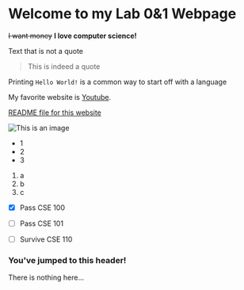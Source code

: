 # Welcome to my Lab 0&1 Webpage

~~I want money~~
**I love computer science!**


Text that is not a quote
> This is indeed a quote

Printing `Hello World!` is a common way to start off with a language

My favorite website is [Youtube](https://youtube.com/).

[README file for this website](README.md)

![This is an image](https://ih1.redbubble.net/image.531944933.8717/flat,750x1000,075,f.u4.jpg)

- 1
- 2
- 3
  
1. a
2. b
3. c

- [x]  Pass CSE 100
- [ ]  Pass CSE 101
- [ ]  Survive CSE 110


### You've jumped to this header!
There is nothing here...